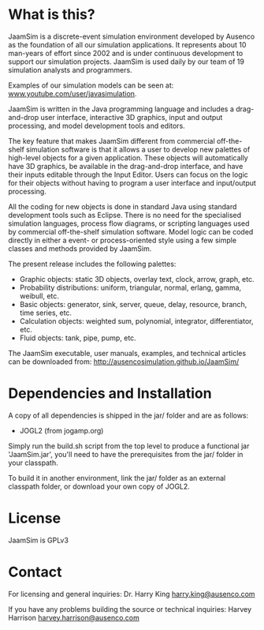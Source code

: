 # What is this?

JaamSim is a discrete-event simulation environment developed by Ausenco 
as the foundation of all our simulation applications. It 
represents about 10 man-years of effort since 2002 and is under 
continuous development to support our simulation projects. JaamSim is 
used daily by our team of 19 simulation analysts and programmers. 

Examples of our simulation models can be seen at: 
www.youtube.com/user/javasimulation. 

JaamSim is written in the Java programming language and includes a 
drag-and-drop user interface, interactive 3D graphics, input and output 
processing, and model development tools and editors. 

The key feature that makes JaamSim different from commercial off-the-shelf 
simulation software is that it allows a user to develop new palettes of 
high-level objects for a given application. These objects will automatically 
have 3D graphics, be available in the drag-and-drop interface, and have their 
inputs editable through the Input Editor. Users can focus on the logic for their 
objects without having to program a user interface and input/output processing. 

All the coding for new objects is done in standard Java using standard 
development tools such as Eclipse. There is no need for the specialised 
simulation languages, process flow diagrams, or scripting languages used by 
commercial off-the-shelf simulation software. Model logic can be coded directly 
in either a event- or process-oriented style using a few simple classes and 
methods provided by JaamSim.

The present release includes the following palettes:
- Graphic objects: static 3D objects, overlay text, clock, arrow, graph, etc.
- Probability distributions: uniform, triangular, normal, erlang, gamma, weibull, etc.
- Basic objects: generator, sink, server, queue, delay, resource, branch, time series, etc.
- Calculation objects: weighted sum, polynomial, integrator, differentiator, etc.
- Fluid objects: tank, pipe, pump, etc.

The JaamSim executable, user manuals, examples, and technical articles can be downloaded
from:
http://ausencosimulation.github.io/JaamSim/

# Dependencies and Installation

A copy of all dependencies is shipped in the jar/ folder and are as follows:
- JOGL2 (from jogamp.org)

Simply run the build.sh script from the top level to produce a functional jar 'JaamSim.jar',
you'll need to have the prerequisites from the jar/ folder in your classpath.

To build it in another environment, link the jar/ folder as an external 
classpath folder, or download your own copy of JOGL2.

# License

JaamSim is GPLv3

# Contact

For licensing and general inquiries:
Dr. Harry King <harry.king@ausenco.com>

If you have any problems building the source or technical inquiries:
Harvey Harrison <harvey.harrison@ausenco.com>

